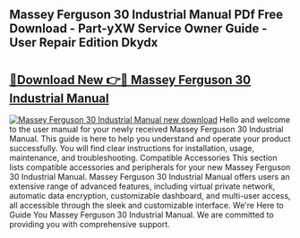 ## Massey Ferguson 30 Industrial Manual PDf Free Download - Part-yXW Service Owner Guide - User Repair Edition Dkydx

# <h2><a href="http://bc87308.oget.top/?id=Massey+Ferguson+30+Industrial+Manual">🔗Download New 👉🔴 Massey Ferguson 30 Industrial Manual</a></h2>

[![Massey Ferguson 30 Industrial Manual new download](https://i.imgur.com/5g1atiW.png)](http://bc87308.oget.top/?id=Massey+Ferguson+30+Industrial+Manual)
Hello and welcome to the user manual for your newly received Massey Ferguson 30 Industrial Manual. This guide is here to help you understand and operate your product successfully. You will find clear instructions for installation, usage, maintenance, and troubleshooting. Compatible Accessories This section lists compatible accessories and peripherals for your new Massey Ferguson 30 Industrial Manual. Massey Ferguson 30 Industrial Manual offers users an extensive range of advanced features, including virtual private network, automatic data encryption, customizable dashboard, and multi-user access, all accessible through the sleek and customizable interface. We're Here to Guide You Massey Ferguson 30 Industrial Manual. We are committed to providing you with comprehensive support.
